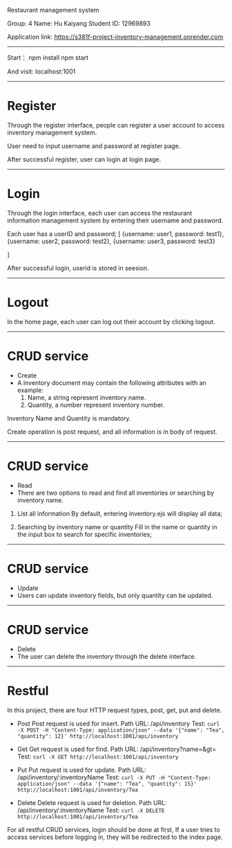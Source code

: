 Restaurant management system

Group: 4
Name: Hu Kaiyang
Student ID: 12969893

Application link: https://s381f-project-inventory-management.onrender.com

********************************************
Start：
npm install
npm start

And visit: localhost:1001

********************************************
# Register
Through the register interface, people can register a user account to access inventory management system.

User need to input username and password at register page.

After successful register, user can login at login page.

********************************************
# Login
Through the login interface, each user can access the restaurant information management system by entering their username and password.

Each user has a userID and password;
[
	{username: user1, password: test1},
	{username: user2, password: test2},
	{username: user3, password: test3}

]

After successful login, userid is stored in seesion.

********************************************
# Logout
In the home page, each user can log out their account by clicking logout.

********************************************
# CRUD service
- Create
-	A inventory document may contain the following attributes with an example: 
	1)	Name, a string represent inventory name.
	2)	Quantity, a number represent inventory number.

Inventory Name and Quantity is mandatory.

Create operation is post request, and all information is in body of request.

********************************************
# CRUD service
- Read
-  There are two options to read and find all inventories or searching by inventory name.

1) List all information
	By default, entering inventory.ejs will display all data;

2) Searching by inventory name or quantity
	Fill in the name or quantity in the input box to search for specific inventories;

********************************************
# CRUD service
- Update
- Users can update inventory fields, but only quantity can be updated.

********************************************
# CRUD service
- Delete
- The user can delete the inventory through the delete interface.

********************************************
# Restful
In this project, there are four HTTP request types, post, get, put and delete.
- Post 
	Post request is used for insert.
	Path URL: /api/inventory
	Test: ```curl -X POST -H "Content-Type: application/json" --data '{"name": "Tea", "quantity": 12}' http://localhost:1001/api/inventory```

- Get
	Get request is used for find.
	Path URL: /api/inventory?name=&gt=
	Test: ```curl -X GET http://localhost:1001/api/inventory```

- Put
	Put request is used for update.
	Path URL: /api/inventory/:inventoryName
	Test: ```curl -X PUT -H "Content-Type: application/json" --data '{"name": "Tea", "quantity": 15}' http://localhost:1001/api/inventory/Tea```

- Delete
	Delete request is used for deletion.
	Path URL: /api/inventory/:inventoryName
	Test: ```curl -X DELETE http://localhost:1001/api/inventory/Tea```

For all restful CRUD services, login should be done at first, If a user tries to access services before logging in, they will be redirected to the index page.
